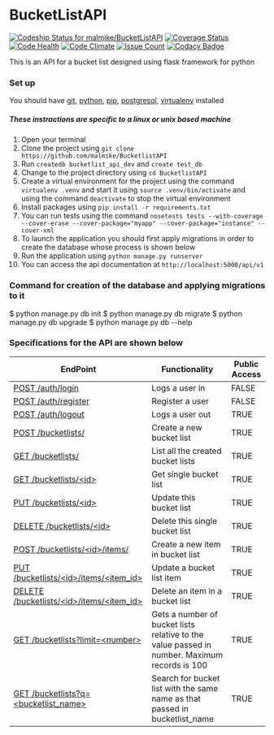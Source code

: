 # BucketListAPI
[![Codeship Status for malmike/BucketListAPI](https://app.codeship.com/projects/77766f50-54e4-0135-1058-2a73e0087811/status?branch=master)](https://app.codeship.com/projects/235425)
[![Coverage Status](https://coveralls.io/repos/github/malmike/BucketListAPI/badge.svg?branch=master)](https://coveralls.io/github/malmike/BucketListAPI?branch=master)
[![Code Health](https://landscape.io/github/malmike/BucketListAPI/master/landscape.svg?style=flat)](https://landscape.io/github/malmike/BucketListAPI/master)
[![Code Climate](https://codeclimate.com/github/malmike/BucketListAPI/badges/gpa.svg)](https://codeclimate.com/github/malmike/BucketListAPI)
[![Issue Count](https://codeclimate.com/github/malmike/BucketListAPI/badges/issue_count.svg)](https://codeclimate.com/github/malmike/BucketListAPI)
[![Codacy Badge](https://api.codacy.com/project/badge/Grade/057f34a9f5374707b86d72378320f2ba)](https://www.codacy.com/app/malmike/BucketListAPI?utm_source=github.com&amp;utm_medium=referral&amp;utm_content=malmike/BucketListAPI&amp;utm_campaign=Badge_Grade)

This is an API for a bucket list designed using flask framework for python

### Set up
You should have [git](https://git-scm.com/), [python](https://docs.python.org/), [pip](https://pypi.python.org/pypi/pip), [postgresql](https://www.postgresql.org/docs/current/static/tutorial.html), [virtualenv](https://virtualenv.pypa.io/en/stable/) installed
##### These instractions are specific to a linux or unix based machine
1. Open your terminal
2. Clone the project using `git clone https://github.com/malmike/BucketlistAPI`
3. Run `createdb bucketlist_api_dev` and `create test_db`
4. Change to the project directory using `cd BucketlistAPI`
5. Create a virtual environment for the project using the command `virtualenv .venv` and start it using `source .venv/bin/activate` and using the command `deactivate` to stop the virtual environment
6. Install packages using `pip install -r requirements.txt`
7. You can run tests using the command `nosetests tests --with-coverage --cover-erase --cover-package="myapp" --cover-package="instance" --cover-xml`
8. To launch the application you should first apply migrations in order to create the database whose process is shown below
9. Run the application using `python manage.py runserver`
10. You can access the api documentation at `http://localhost:5000/api/v1`

### Command for creation of the database and applying migrations to it
$ python manage.py db init
$ python manage.py db migrate
$ python manage.py db upgrade
$ python manage.py db --help


### Specifications for the API are shown below

| EndPoint | Functionality | Public Access |
| -------- | ------------- | ------------- |
| [ POST /auth/login ](#) | Logs a user in | FALSE |
| [ POST /auth/register ](#) | Register a user | FALSE |
| [ POST /auth/logout ](#) | Logs a user out | TRUE |
| [ POST /bucketlists/ ](#) | Create a new bucket list | TRUE |
| [ GET /bucketlists/ ](#) | List all the created bucket lists | TRUE |
| [ GET /bucketlists/\<id> ](#) | Get single bucket list | TRUE |
| [ PUT /bucketlists/\<id> ](#) | Update this bucket list | TRUE |
| [ DELETE /bucketlists/\<id> ](#) | Delete this single bucket list | TRUE |
| [ POST /bucketlists/\<id>/items/ ](#) | Create a new item in bucket list | TRUE |
| [ PUT /bucketlists/\<id>/items/<item_id> ](#) | Update a bucket list item | TRUE |
| [ DELETE /bucketlists/\<id>/items/<item_id> ](#) | Delete an item in a bucket list | TRUE |
| [ GET /bucketlists?limit=\<number> ](#) | Gets a number of bucket lists relative to the value passed in number. Maximum records is 100 | TRUE |
| [ GET /bucketlists?q=\<bucketlist_name> ](#) | Search for bucket list with the same name as that passed in bucketlist_name | TRUE |
